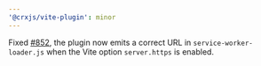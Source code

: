 ```yaml
---
'@crxjs/vite-plugin': minor
---
```


Fixed [#852](https://github.com/crxjs/chrome-extension-tools/issues/852), the plugin now emits a correct URL in `service-worker-loader.js` when the Vite option `server.https` is enabled. 
